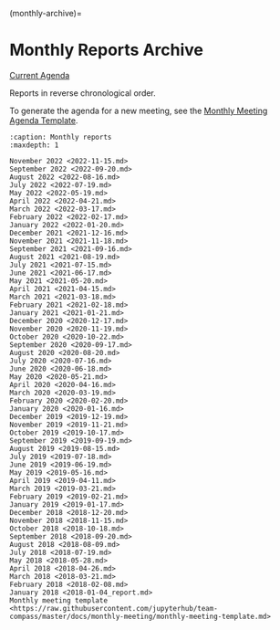 (monthly-archive)=

# Monthly Reports Archive

[Current Agenda](https://hackmd.io/@sgibson91/hubs-team-meeting)

Reports in reverse chronological order.

To generate the agenda for a new meeting, see the [Monthly Meeting Agenda Template](https://raw.githubusercontent.com/jupyterhub/team-compass/master/docs/monthly-meeting/monthly-meeting-template.md).

```{toctree}
:caption: Monthly reports
:maxdepth: 1

November 2022 <2022-11-15.md>
September 2022 <2022-09-20.md>
August 2022 <2022-08-16.md>
July 2022 <2022-07-19.md>
May 2022 <2022-05-19.md>
April 2022 <2022-04-21.md>
March 2022 <2022-03-17.md>
February 2022 <2022-02-17.md>
January 2022 <2022-01-20.md>
December 2021 <2021-12-16.md>
November 2021 <2021-11-18.md>
September 2021 <2021-09-16.md>
August 2021 <2021-08-19.md>
July 2021 <2021-07-15.md>
June 2021 <2021-06-17.md>
May 2021 <2021-05-20.md>
April 2021 <2021-04-15.md>
March 2021 <2021-03-18.md>
February 2021 <2021-02-18.md>
January 2021 <2021-01-21.md>
December 2020 <2020-12-17.md>
November 2020 <2020-11-19.md>
October 2020 <2020-10-22.md>
September 2020 <2020-09-17.md>
August 2020 <2020-08-20.md>
July 2020 <2020-07-16.md>
June 2020 <2020-06-18.md>
May 2020 <2020-05-21.md>
April 2020 <2020-04-16.md>
March 2020 <2020-03-19.md>
February 2020 <2020-02-20.md>
January 2020 <2020-01-16.md>
December 2019 <2019-12-19.md>
November 2019 <2019-11-21.md>
October 2019 <2019-10-17.md>
September 2019 <2019-09-19.md>
August 2019 <2019-08-15.md>
July 2019 <2019-07-18.md>
June 2019 <2019-06-19.md>
May 2019 <2019-05-16.md>
April 2019 <2019-04-11.md>
March 2019 <2019-03-21.md>
February 2019 <2019-02-21.md>
January 2019 <2019-01-17.md>
December 2018 <2018-12-20.md>
November 2018 <2018-11-15.md>
October 2018 <2018-10-18.md>
September 2018 <2018-09-20.md>
August 2018 <2018-08-09.md>
July 2018 <2018-07-19.md>
May 2018 <2018-05-28.md>
April 2018 <2018-04-26.md>
March 2018 <2018-03-21.md>
February 2018 <2018-02-08.md>
January 2018 <2018-01-04_report.md>
Monthly meeting template <https://raw.githubusercontent.com/jupyterhub/team-compass/master/docs/monthly-meeting/monthly-meeting-template.md>
```
